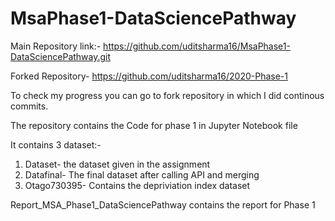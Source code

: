 # MsaPhase1-DataSciencePathway

Main Repository link:- https://github.com/uditsharma16/MsaPhase1-DataSciencePathway.git

Forked Repository- https://github.com/uditsharma16/2020-Phase-1

To check my progress you can go to fork repository in which I did continous commits.

The repository contains the Code for phase 1 in Jupyter Notebook file

It contains 3 dataset:-
 1. Dataset- the dataset given in the assignment
 2. Datafinal- The final dataset after calling API and merging
 3. Otago730395- Contains the depriviation index dataset
 
Report_MSA_Phase1_DataSciencePathway contains the report for Phase 1
